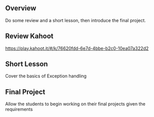 ## Overview
Do some review and a short lesson, then introduce the final project.

## Review Kahoot
https://play.kahoot.it/#/k/76620fdd-6e7d-4bbe-b2c0-10ea07a322d2

## Short Lesson
Cover the basics of Exception handling

## Final Project
Allow the students to begin working on their final projects given the requirements